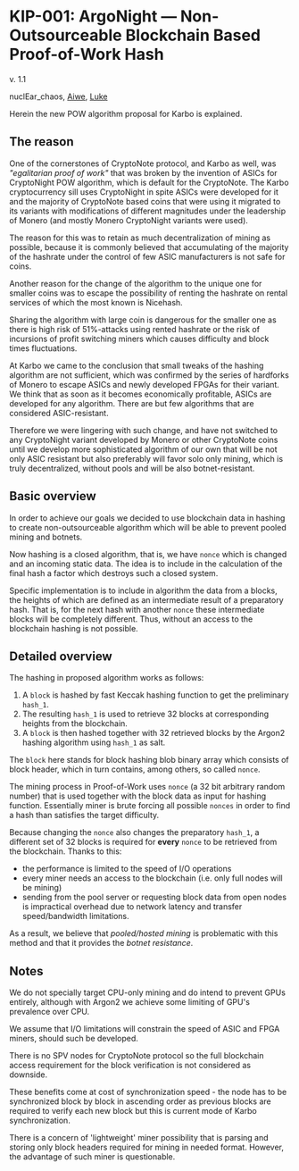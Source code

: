 
# KIP-001: ArgoNight — Non-Outsourceable Blockchain Based Proof-of-Work Hash

v. 1.1

nuclEar_chaos, [Aiwe](https://github.com/aivve), [Luke](https://github.com/ClashLuke)

Herein the new POW algorithm proposal for Karbo is explained.

## The reason

One of the cornerstones of CryptoNote protocol, and Karbo as well, was *"egalitarian proof of work"* that was broken by the invention of ASICs for CryptoNight POW algorithm, which is default for the CryptoNote. The Karbo cryptocurrency sill uses CryptoNight in spite ASICs were developed for it and the majority of CryptoNote based coins that were using it migrated to its variants with modifications of different magnitudes under the leadership of Monero (and mostly Monero CryptoNight variants were used).

The reason for this was to retain as much decentralization of mining as possible, because it is commonly believed that accumulating of the majority of the hashrate under the control of few ASIC manufacturers is not safe for coins. 

Another reason for the change of the algorithm to the unique one for smaller coins was to escape the possibility of renting the hashrate on rental services of which the most known is Nicehash.

Sharing the algorithm with large coin is dangerous for the smaller one as there is high risk of 51%-attacks using rented hashrate or the risk of incursions of profit switching miners which causes difficulty and block times fluctuations.

At Karbo we came to the conclusion that small tweaks of the hashing algorithm are not sufficient, which was confirmed by the series of hardforks of Monero to escape ASICs and newly developed FPGAs for their variant. We think that as soon as it becomes economically profitable, ASICs are developed for any algorithm. There are but few algorithms that are considered ASIC-resistant.

Therefore we were lingering with such change, and have not switched to any CryptoNight variant developed by Monero or other CryptoNote coins until we develop more sophisticated algorithm of our own that will be not only ASIC resistant but also preferably will favor solo only mining, which is truly decentralized, without pools and will be also botnet-resistant.

## Basic overview

In order to achieve our goals we decided to use blockchain data in hashing to create non-outsourceable algorithm which will be able to prevent pooled mining and botnets.

Now hashing is a closed algorithm, that is, we have `nonce` which is changed and an incoming static data. The idea is to include in the calculation of the final hash a factor which destroys such a closed system. 

Specific implementation is to include in algorithm the data from a blocks, the heights of which are defined as an intermediate result of a preparatory hash. That is, for the next hash with another `nonce` these intermediate blocks will be completely different. Thus, without an access to the blockchain hashing is not possible. 

## Detailed overview

The hashing in proposed algorithm works as follows:

1) A `block` is hashed by fast Keccak hashing function to get the preliminary `hash_1`.
2) The resulting `hash_1` is used to retrieve 32 blocks at corresponding heights from the blockchain.
3) A `block` is then hashed together with 32 retrieved blocks by the Argon2 hashing algorithm using `hash_1` as salt.

The `block` here stands for block hashing blob binary array which consists of block header, which in turn contains, among others, so called `nonce`. 

The mining process in Proof-of-Work uses `nonce` (a 32 bit arbitrary random number) that is used together with the block data as input for hashing function. Essentially miner is brute forcing all possible `nonces` in order to find a hash than satisfies the target difficulty.

Because changing the `nonce` also changes the preparatory `hash_1`, a different set of 32 blocks is required for **every** `nonce` to be retrieved from the blockchain. Thanks to this: 

* the performance is limited to the speed of I/O operations
* every miner needs an access to the blockchain (i.e. only full nodes will be mining)
* sending from the pool server or requesting block data from open nodes is impractical overhead due to network latency and transfer speed/bandwidth limitations.

As a result, we believe that *pooled/hosted mining* is problematic with this method and that it provides the *botnet resistance*.

## Notes

We do not specially target CPU-only mining and do intend to prevent GPUs entirely, although with Argon2 we achieve some limiting of GPU's prevalence over CPU.

We assume that I/O limitations will constrain the speed of ASIC and FPGA miners, should such be developed.

There is no SPV nodes for CryptoNote protocol so the full blockchain access requirement for the block verification is not considered as downside. 

These benefits come at cost of synchronization speed - the node has to be synchronized block by block in ascending order as previous blocks are required to verify each new block but this is current mode of Karbo synchronization.

There is a concern of 'lightweight' miner possibility that is parsing and storing only block headers required for mining in needed format. However, the advantage of such miner is questionable.

